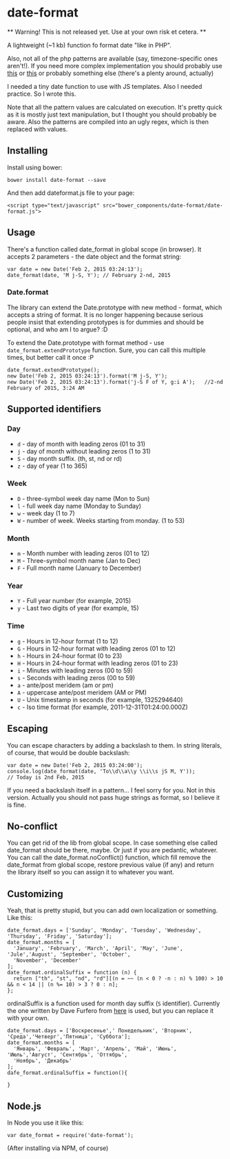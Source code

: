 date-format
===

** Warning! This is not released yet. Use at your own risk et cetera. **

A lightweight (~1 kb) function fo format date "like in PHP".

Also, not all of the php patterns are available (say, timezone-specific ones aren't!). If you need more complex
implementation you should probably use [this](http://phpjs.org/functions/date/) or
[this](https://github.com/jacwright/date.format) or probably something else (there's a plenty around, actually)

I needed a tiny date function to use with JS templates. Also I needed practice. So I wrote this.

Note that all the pattern values are calculated on execution. It's pretty quick as it is mostly just text manipulation,
but I thought you should probably be aware. Also the patterns are compiled into an ugly regex, which is then replaced with
values.

Installing
---

Install using bower:

    bower install date-format --save

And then add dateformat.js file to your page:

    <script type="text/javascript" src="bower_components/date-format/date-format.js">

Usage
---

There's a function called date_format in global scope (in browser). It accepts 2 parameters - the date object and the format string:

    var date = new Date('Feb 2, 2015 03:24:13');
    date_format(date, 'M j-S, Y'); // February 2-nd, 2015

### Date.format

The library can extend the Date.prototype with new method - format, which accepts a string of format. It is no longer happening because serious people insist that extending prototypes is for dummies and should be optional, and who am I to argue? :D

To extend the Date.prototype with format method - use `date_format.extendPrototype` function. Sure, you can call this multiple times, but better call it once :P

    date_format.extendPrototype();
    new Date('Feb 2, 2015 03:24:13').format('M j-S, Y');            
    new Date('Feb 2, 2015 03:24:13').format('j-S F of Y, g:i A');   //2-nd February of 2015, 3:24 AM

Supported identifiers
---

### Day

 - `d` - day of month with leading zeros (01 to 31)
 - `j` - day of month without leading zeros (1 to 31)
 - `S` - day month suffix. (th, st, nd or rd)
 - `z` - day of year (1 to 365)

### Week

 - `D` - three-symbol week day name (Mon to Sun)
 - `l` - full week day name (Monday to Sunday)
 - `w` - week day (1 to 7)
 - `W` - number of week. Weeks starting from monday. (1 to 53)

### Month 

 - `m` - Month number with leading zeros (01 to 12)
 - `M` - Three-symbol month name (Jan to Dec)
 - `F` - Full month name (January to December)

### Year

 - `Y` - Full year number (for example, 2015)
 - `y` - Last two digits of year (for example, 15)

### Time

 - `g` - Hours in 12-hour format (1 to 12)
 - `G` - Hours in 12-hour format with leading zeros (01 to 12)
 - `h` - Hours in 24-hour format (0 to 23)
 - `H` - Hours in 24-hour format with leading zeros (01 to 23)
 - `i` - Minutes with leading zeros (00 to 59)
 - `s` - Seconds with leading zeros (00 to 59)
 - `a` - ante/post meridem (am or pm)
 - `A` - uppercase ante/post meridem (AM or PM)
 - `U` - Unix timestamp in seconds (for example, 1325294640)
 - `c` - Iso time format (for example, 2011-12-31T01:24:00.000Z)

Escaping
---

You can escape characters by adding a backslash to them. In string literals, of course, that would be double backslash:

    var date = new Date('Feb 2, 2015 03:24:00');
    console.log(date_format(date, 'To\\d\\a\\y \\i\\s jS M, Y'));
    // Today is 2nd Feb, 2015
    
If you need a backslash itself in a pattern... I feel sorry for you. Not in this version. Actually you should not pass
huge strings as format, so I believe it is fine.

No-conflict
---

You can get rid of the lib from global scope. In case something else called date_format should be there, maybe. Or just
if you are pedantic, whatever. You can call the date_format.noConflict() function, which fill remove the date_format
from global scope, restore previous value (if any) and return the library itself so you can assign it to whatever you
want.

Customizing
---

Yeah, that is pretty stupid, but you can add own localization or something. Like this:

    date_format.days = ['Sunday', 'Monday', 'Tuesday', 'Wednesday', 'Thursday', 'Friday', 'Saturday'];
    date_format.months = [
      'January', 'February', 'March', 'April', 'May', 'June', 'Jule','August', 'September', 'October',
      'November', 'December'
    ];
    date_format.ordinalSuffix = function (n) {
      return ["th", "st", "nd", "rd"][(n = ~~ (n < 0 ? -n : n) % 100) > 10 && n < 14 || (n %= 10) > 3 ? 0 : n];
    };

ordinalSuffix is a function used for month day suffix (`S` identifier). Currently the one written by Dave Furfero from
[here](https://gist.github.com/furf/986113#file-annotated-js) is used, but you can replace it with your own.

    date_format.days = ['Воскресенье',' Понедельник', 'Вторник', 'Среда','Четверг','Пятница', 'Суббота'];
    date_format.months = [
      'Январь', 'Февраль', 'Март', 'Апрель', 'Май', 'Июнь', 'Июль','Август', 'Сентябрь', 'Оттябрь',
      'Ноябрь', 'Декабрь'
    ];
    dafe_format.ordinalSuffix = function(){
    
    }

Node.js
---
In Node you use it like this:

    var date_format = require('date-format');

(After installing via NPM, of course)